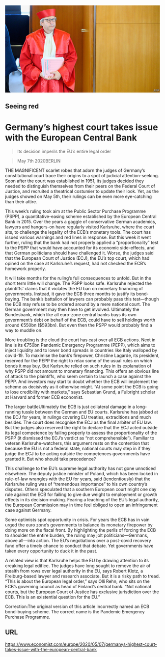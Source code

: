 ![](./images/20200509_EUP001.jpg)

## Seeing red

# Germany’s highest court takes issue with the European Central Bank

> Its decision imperils the EU’s entire legal order

> May 7th 2020BERLIN

THE MAGNIFICENT scarlet robes that adorn the judges of Germany’s constitutional court trace their origins to a spot of judicial attention-seeking. Soon after the court was established in 1951, its judges decided they needed to distinguish themselves from their peers on the Federal Court of Justice, and recruited a theatrical costumier to update their look. Yet, as the judges showed on May 5th, their rulings can be even more eye-catching than their attire.

This week’s ruling took aim at the Public Sector Purchase Programme (PSPP), a quantitative-easing scheme established by the European Central Bank in 2015. Over the years a gaggle of conservative German academics, lawyers and hangers-on have regularly visited Karlsruhe, where the court sits, to challenge the legality of the ECB’s monetary tools. The court has issued various warnings and red lines in response. But this week it went further, ruling that the bank had not properly applied a “proportionality” test to the PSPP that would have accounted for its economic side-effects, and that German politicians should have challenged it. Worse, the judges said that the European Court of Justice (ECJ), the EU’s top court, which had opined on the case at Karlsruhe’s request, had not checked the ECB’s homework properly.

It will take months for the ruling’s full consequences to unfold. But in the short term little will change. The PSPP looks safe. Karlsruhe rejected the plaintiffs’ claims that it violates the EU ban on monetary financing of governments. Instead, it gave the ECB three months to justify its bond-buying. The bank’s battalion of lawyers can probably pass this test—though the ECB may refuse to be ordered around by a mere national court. The German government may then have to get involved. Ultimately the Bundesbank, which like all euro-zone central banks buys its own government’s debt on behalf of the ECB, could have to sell holdings worth around €550bn ($593bn). But even then the PSPP would probably find a way to muddle on.

More troubling is the cloud the court has cast over all ECB actions. Next in line is its €750bn Pandemic Emergency Programme (PEPP), which aims to inject liquidity and to lower bond spreads in countries like Italy walloped by covid-19. To maximise the bank’s firepower, Christine Lagarde, its president, reserved for the PEPP the right to relax some of the usual rules on which bonds it may buy. But Karlsruhe relied on such rules in its explanation of why PSPP did not amount to monetary financing. This offers an obvious line of attack to the plaintiffs, who seem certain to launch a case against the PEPP. And investors may start to doubt whether the ECB will implement the scheme as decisively as it otherwise might. “At some point the ECB is going to lose credibility with markets,” says Sebastian Grund, a Fulbright scholar at Harvard and former ECB economist.

The larger battleUltimately the ECB is just collateral damage in a long-running tussle between the German and EU courts. Karlsruhe has jabbed at the ECJ for years, in rulings covering EU treaties, extraditions and much besides. The court does recognise the ECJ as the final arbiter of EU law. But the judges also reserved the right to declare that the ECJ acted outside its legal competence by failing properly to assess the proportionality of the PSPP (it dismissed the ECJ’s verdict as “not comprehensible”). Familiar to veteran Karlsruhe-watchers, this argument rests on the contention that because the EU is not a federal state, national courts may step in if they judge the ECJ to be acting outside the competences governments have granted it. But who should take precedence?

This challenge to the EU’s supreme legal authority has not gone unnoticed elsewhere. The deputy justice minister of Poland, which has been locked in rule-of-law wrangles with the EU for years, said (tendentiously) that the Karlsruhe ruling was of “tremendous importance” to his own country’s disputes. Others speculated that a southern European court might one day rule against the ECB for failing to give due weight to employment or growth effects in its decision-making. Fearing a leaching of the EU’s legal authority, the European Commission may in time feel obliged to open an infringement case against Germany.

Some optimists spot opportunity in crisis. For years the ECB has in vain urged the euro zone’s governments to balance its monetary firepower by doing more on the fiscal front. By highlighting the perils of forcing the ECB to shoulder the entire burden, the ruling may jolt politicians—Germans, above all—into action. The EU’s negotiations over a post-covid recovery fund offer a timely chance to conduct that debate. Yet governments have taken every opportunity to duck it in the past.

A related view is that Karlsruhe helps the EU by drawing attention to its creaking legal edifice. The judges have long sought to remove the air of stealth from rows over legal authority in the EU, says Robert Klotz, a Freiburg-based lawyer and research associate. But it is a risky path to tread. “This is about the European legal order,” says Olli Rehn, who sits on the ECB’s governing council as head of Finland’s central bank. “Not national courts, but the European Court of Justice has exclusive jurisdiction over the ECB. This is an existential question for the EU.” 

Correction:The original version of this article incorrectly named an ECB bond-buying scheme. The correct name is the Pandemic Emergency Purchase Programme.

## URL

https://www.economist.com/europe/2020/05/07/germanys-highest-court-takes-issue-with-the-european-central-bank
